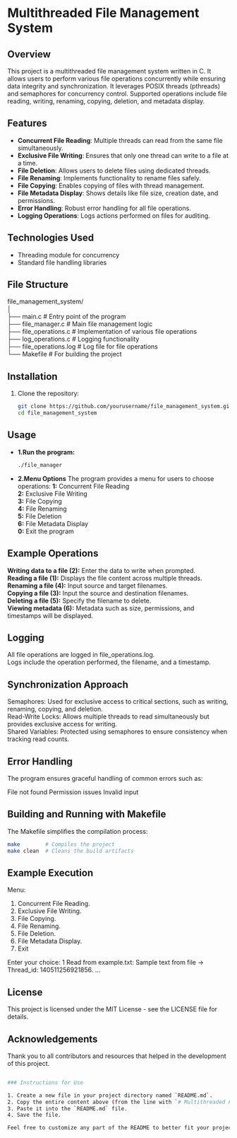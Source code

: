 # Multithreaded File Management System

## Overview

This project is a multithreaded file management system written in C. It allows users to perform various file operations concurrently while ensuring data integrity and synchronization. It leverages POSIX threads (pthreads) and semaphores for concurrency control. Supported operations include file reading, writing, renaming, copying, deletion, and metadata display.

## Features

- **Concurrent File Reading**: Multiple threads can read from the same file simultaneously.
- **Exclusive File Writing**: Ensures that only one thread can write to a file at a time.
- **File Deletion**: Allows users to delete files using dedicated threads.
- **File Renaming**: Implements functionality to rename files safely.
- **File Copying**: Enables copying of files with thread management.
- **File Metadata Display**: Shows details like file size, creation date, and permissions.
- **Error Handling**: Robust error handling for all file operations.
- **Logging Operations**: Logs actions performed on files for auditing.

## Technologies Used

- Threading module for concurrency
- Standard file handling libraries

## File Structure

file_management_system/<br>
│<br>
├── main.c                 # Entry point of the program<br>
├── file_manager.c         # Main file management logic<br>
├── file_operations.c      # Implementation of various file operations<br>
├── log_operations.c       # Logging functionality<br>
├── file_operations.log    # Log file for file operations<br>
└── Makefile               # For building the project<br>


## Installation

1. Clone the repository:

   ```bash
   git clone https://github.com/yourusername/file_management_system.git
   cd file_management_system
   ```

## Usage

- **1.Run the program:**
  ```bash
  ./file_manager
  ```

- **2.Menu Options**
The program provides a menu for users to choose operations:
**1:** Concurrent File Reading<br>
**2:** Exclusive File Writing<br>
**3:** File Copying<br>
**4:** File Renaming<br>
**5:** File Deletion<br>
**6:** File Metadata Display<br>
**0:** Exit the program<br>

## Example Operations
**Writing data to a file (2):** Enter the data to write when prompted.<br>
**Reading a file (1):** Displays the file content across multiple threads.<br>
**Renaming a file (4):** Input source and target filenames.<br>
**Copying a file (3):** Input the source and destination filenames.<br>
**Deleting a file (5):** Specify the filename to delete.<br>
**Viewing metadata (6):** Metadata such as size, permissions, and timestamps will be displayed.

## Logging

All file operations are logged in file_operations.log.<br>
Logs include the operation performed, the filename, and a timestamp.

## Synchronization Approach
Semaphores: Used for exclusive access to critical sections, such as writing, renaming, copying, and deletion.<br>
Read-Write Locks: Allows multiple threads to read simultaneously but provides exclusive access for writing.<br>
Shared Variables: Protected using semaphores to ensure consistency when tracking read counts.

## Error Handling

The program ensures graceful handling of common errors such as:

File not found
Permission issues
Invalid input


## Building and Running with Makefile
The Makefile simplifies the compilation process:
```bash
make        # Compiles the project
make clean  # Cleans the build artifacts

```

## Example Execution
Menu:
1. Concurrent File Reading.
2. Exclusive File Writing.
3. File Copying.
4. File Renaming.
5. File Deletion.
6. File Metadata Display.
0. Exit

Enter your choice: 1
Read from example.txt: Sample text from file -> Thread_id: 140511256921856.
...

## License

This project is licensed under the MIT License - see the LICENSE file for details.

## Acknowledgements

Thank you to all contributors and resources that helped in the development of this project.

```bash

### Instructions for Use

1. Create a new file in your project directory named `README.md`.
2. Copy the entire content above (from the line with `# Multithreaded File Management System` to the end).
3. Paste it into the `README.md` file.
4. Save the file.

Feel free to customize any part of the README to better fit your project!
```

